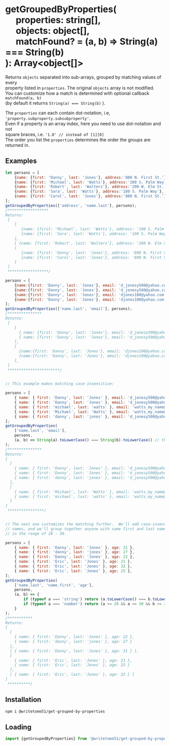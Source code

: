 # getGroupedByProperties(<br>&nbsp;&nbsp;&nbsp;&nbsp;&nbsp;properties: string[],<br>&nbsp;&nbsp;&nbsp;&nbsp;&nbsp;objects: object[],<br>&nbsp;&nbsp;&nbsp;&nbsp;&nbsp;matchFound? = (a, b) => String(a) === String(b)<br>): Array<object[]>

Returns `objects` separated into sub-arrays, grouped by matching values of every  
property listed in `properties`. The original `objects` array is not modified.  
You can customize how a match is determined with optional callback `matchFound(a, b)`  
(by default it returns `String(a) === String(b)` ).  

The `properties` can each contain dot-notation, i.e, `'property.subproperty.subsubproperty'`.  
Even if a property is an array index, here you need to use dot-notation and not  
square braces, i.e. `'1.0' // instead of [1][0]`  
The order you list the `properties` determines the order the groups are returned in. 


## Examples
```js
let persons = [
	{name: {first: 'Danny', last: 'Jones'}, address:'800 N. First St.'},
	{name: {first: 'Michael', last: 'Watts'}, address:'100 S. Palm Way'},
	{name: {first: 'Robert', last: 'Walters'}, address:'200 W. Elm St.'},
	{name: {first: 'Sara', last: 'Watts'}, address:'100 S. Palm Way'},
	{name: {first: 'Carol', last: 'Jones'}, address:'800 N. First St.'}
];
getGroupedByProperties(['address', 'name.last'], persons);
/******************
Returns:
 [
    [
       {name: {first: 'Michael', last: 'Watts'}, address: '100 S. Palm Way'},
       {name: {first: 'Sara', last: 'Watts'}, address: '100 S. Palm Way'}
    ],
    [ {name: {first: 'Robert', last: 'Walters'}, address: '200 W. Elm St.'} ],
    [
       {name: {first: 'Danny', last: 'Jones'}, address: '800 N. First St.'},
       {name: {first: 'Carol', last: 'Jones'}, address: '800 N. First St.'}
    ]
 ]
 ******************/

persons = [
	{name:{first: 'Danny', last: 'Jones'}, email: 'd_jonesy500@yahoo.com', role: 'admin'},
	{name:{first: 'Danny', last: 'Jones'}, email: 'd_jonesy500@yahoo.com', role: 'user'},
	{name:{first: 'Danny', last: 'Jones'}, email: 'djones100@yahoo.com', role: 'admin'},
	{name:{first: 'Danny', last: 'Jones'}, email: 'djones100@yahoo.com', role: 'user'}
];
getGroupedByProperties(['name.last', 'email'], persons);
/***************
Returns:
 [
    [
      { name: {first: 'Danny', last: 'Jones'}, email: 'd_jonesy500@yahoo.com', role: 'admin' },
      { name: {first: 'Danny', last: 'Jones'}, email: 'd_jonesy500@yahoo.com', role: 'user' },
    ],
    [
      {name:{first: 'Danny', last: 'Jones'}, email: 'djones100@yahoo.com', role: 'admin'},
      {name:{first: 'Danny', last: 'Jones'}, email: 'djones100@yahoo.com', role: 'user'}
    ],
 ]
 ***********************/
 

// This example makes matching case-insensitive:

persons = [
    { name: { first: 'Danny', last: 'Jones' }, email: 'd_jonesy500@yahoo.com', admin: true },
    { name: { first: 'Danny', last: 'Jones' }, email: 'd_jonesy500@yahoo.com', admin: false },
    { name: { first: 'michael', last: 'watts' }, email: 'watts_my_name@gmail.com', admin: true },
    { name: { first: 'Michael', last: 'Watts' }, email: 'watts_my_name@gmail.com', admin: true },
    { name: { first: 'danny', last: 'jones' }, email: 'd_jonesy500@yahoo.com', admin: false }
];
getGroupedByProperties(
    ['name.last', 'email'],
    persons,
    (a, b) => String(a).toLowerCase() === String(b).toLowerCase() // the special change
);
/***************
Returns:
[
  [
    { name: { first: 'Danny', last: 'Jones' }, email: 'd_jonesy500@yahoo.com', admin: true },
    { name: { first: 'Danny', last: 'Jones' }, email: 'd_jonesy500@yahoo.com', admin: false },
    { name: { first: 'danny', last: 'jones' }, email: 'd_jonesy500@yahoo.com', admin: false }
  ],
  [
    { name: { first: 'Michael', last: 'Watts' }, email: 'watts_my_name@gmail.com', admin: true },
    { name: { first: 'michael', last: 'watts' }, email: 'watts_my_name@gmail.com', admin: true }
  ]
]
 ****************/


// The next one customizes the matching further.  We'll add case-insensitivity for 
// names, and we'll group together anyone with same first and last name whose age is 
// in the range of 20 - 30.

persons = [
	{ name: { first: 'Danny', last: 'Jones' }, age: 31 },
	{ name: { first: 'danny', last: 'jones' }, age: 27 },
	{ name: { first: 'Danny', last: 'Jones' }, age: 22 },
	{ name: { first: 'Eric', last: 'Jones' }, age: 21 },
	{ name: { first: 'Eric', last: 'Jones' }, age: 32 },
	{ name: { first: 'Eric', last: 'Jones' }, age: 25 },
];
getGroupedByProperties(
    ['name.last', 'name.first', 'age'],
    persons,
    (a, b) => {
        if (typeof a === 'string') return (a.toLowerCase() === b.toLowerCase());
        if (typeof a === 'number') return (a >= 20 && a <= 30 && b >= 20 && b <= 30);
    }
);
/***********
Returns:
[
  [ 
    { name: { first: 'Danny', last: 'Jones' }, age: 22 }, 
    { name: { first: 'danny', last: 'jones' }, age: 27 } 
  ],
  [ { name: { first: 'Danny', last: 'Jones' }, age: 31 } ],
  [ 
    { name: { first: 'Eric', last: 'Jones' }, age: 21 }, 
    { name: { first: 'Eric', last: 'Jones' }, age: 25 } 
  ],
  [ { name: { first: 'Eric', last: 'Jones' }, age: 32 } ]
]
 **********/
```

## Installation
```bash
npm i @writetome51/get-grouped-by-properties
```
## Loading
```js
import {getGroupedByProperties} from '@writetome51/get-grouped-by-properties';
```
